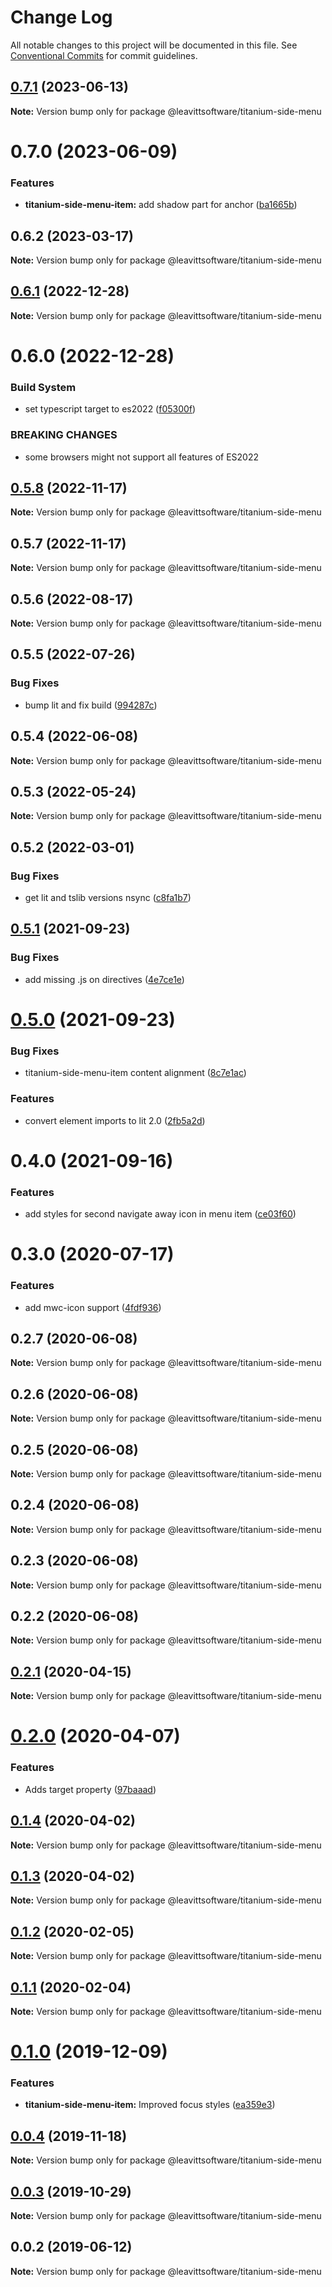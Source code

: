 # Change Log

All notable changes to this project will be documented in this file.
See [Conventional Commits](https://conventionalcommits.org) for commit guidelines.

## [0.7.1](https://github.com/LeavittSoftware/titanium-elements/compare/@leavittsoftware/titanium-side-menu@0.7.0...@leavittsoftware/titanium-side-menu@0.7.1) (2023-06-13)

**Note:** Version bump only for package @leavittsoftware/titanium-side-menu

# 0.7.0 (2023-06-09)

### Features

- **titanium-side-menu-item:** add shadow part for anchor ([ba1665b](https://github.com/LeavittSoftware/titanium-elements/commit/ba1665b72ab2f7fc737dd2620626a8433094d229))

## 0.6.2 (2023-03-17)

**Note:** Version bump only for package @leavittsoftware/titanium-side-menu

## [0.6.1](https://github.com/LeavittSoftware/titanium-elements/compare/@leavittsoftware/titanium-side-menu@0.6.0...@leavittsoftware/titanium-side-menu@0.6.1) (2022-12-28)

**Note:** Version bump only for package @leavittsoftware/titanium-side-menu

# 0.6.0 (2022-12-28)

### Build System

- set typescript target to es2022 ([f05300f](https://github.com/LeavittSoftware/titanium-elements/commit/f05300fb73bb634f2e7d0ae6a8c1b08132ee2b6a))

### BREAKING CHANGES

- some browsers might not support all features of ES2022

## [0.5.8](https://github.com/LeavittSoftware/titanium-elements/compare/@leavittsoftware/titanium-side-menu@0.5.7...@leavittsoftware/titanium-side-menu@0.5.8) (2022-11-17)

**Note:** Version bump only for package @leavittsoftware/titanium-side-menu

## 0.5.7 (2022-11-17)

**Note:** Version bump only for package @leavittsoftware/titanium-side-menu

## 0.5.6 (2022-08-17)

**Note:** Version bump only for package @leavittsoftware/titanium-side-menu

## 0.5.5 (2022-07-26)

### Bug Fixes

- bump lit and fix build ([994287c](https://github.com/LeavittSoftware/titanium-elements/commit/994287cc92267fe41093ee8ded6640521bd3facb))

## 0.5.4 (2022-06-08)

**Note:** Version bump only for package @leavittsoftware/titanium-side-menu

## 0.5.3 (2022-05-24)

**Note:** Version bump only for package @leavittsoftware/titanium-side-menu

## 0.5.2 (2022-03-01)

### Bug Fixes

- get lit and tslib versions nsync ([c8fa1b7](https://github.com/LeavittSoftware/titanium-elements/commit/c8fa1b77320c6b6854009bb076ba0bcc2c632ae0))

## [0.5.1](https://github.com/LeavittSoftware/titanium-elements/compare/@leavittsoftware/titanium-side-menu@0.5.0...@leavittsoftware/titanium-side-menu@0.5.1) (2021-09-23)

### Bug Fixes

- add missing .js on directives ([4e7ce1e](https://github.com/LeavittSoftware/titanium-elements/commit/4e7ce1eb2b51213e21d01755674239e810b24cd1))

# [0.5.0](https://github.com/LeavittSoftware/titanium-elements/compare/@leavittsoftware/titanium-side-menu@0.4.0...@leavittsoftware/titanium-side-menu@0.5.0) (2021-09-23)

### Bug Fixes

- titanium-side-menu-item content alignment ([8c7e1ac](https://github.com/LeavittSoftware/titanium-elements/commit/8c7e1ac5acc9c4bb5e53691837eec1d803f5eef0))

### Features

- convert element imports to lit 2.0 ([2fb5a2d](https://github.com/LeavittSoftware/titanium-elements/commit/2fb5a2da5a5af636541ce58e398fdf587e2c008a))

# 0.4.0 (2021-09-16)

### Features

- add styles for second navigate away icon in menu item ([ce03f60](https://github.com/LeavittSoftware/titanium-elements/commit/ce03f6039a03691377a9071624580d29f89d3fbd))

# 0.3.0 (2020-07-17)

### Features

- add mwc-icon support ([4fdf936](https://github.com/LeavittSoftware/titanium-elements/commit/4fdf936dfbc76890a9ffcff255fdcac1cf8b67d7))

## 0.2.7 (2020-06-08)

**Note:** Version bump only for package @leavittsoftware/titanium-side-menu

## 0.2.6 (2020-06-08)

**Note:** Version bump only for package @leavittsoftware/titanium-side-menu

## 0.2.5 (2020-06-08)

**Note:** Version bump only for package @leavittsoftware/titanium-side-menu

## 0.2.4 (2020-06-08)

**Note:** Version bump only for package @leavittsoftware/titanium-side-menu

## 0.2.3 (2020-06-08)

**Note:** Version bump only for package @leavittsoftware/titanium-side-menu

## 0.2.2 (2020-06-08)

**Note:** Version bump only for package @leavittsoftware/titanium-side-menu

## [0.2.1](https://github.com/LeavittSoftware/titanium-elements/compare/@leavittsoftware/titanium-side-menu@0.2.0...@leavittsoftware/titanium-side-menu@0.2.1) (2020-04-15)

**Note:** Version bump only for package @leavittsoftware/titanium-side-menu

# [0.2.0](https://github.com/LeavittSoftware/titanium-elements/compare/@leavittsoftware/titanium-side-menu@0.1.4...@leavittsoftware/titanium-side-menu@0.2.0) (2020-04-07)

### Features

- Adds target property ([97baaad](https://github.com/LeavittSoftware/titanium-elements/commit/97baaade054f7855796c5798f20fb4f7c76890f5))

## [0.1.4](https://github.com/LeavittSoftware/titanium-elements/compare/@leavittsoftware/titanium-side-menu@0.1.3...@leavittsoftware/titanium-side-menu@0.1.4) (2020-04-02)

**Note:** Version bump only for package @leavittsoftware/titanium-side-menu

## [0.1.3](https://github.com/LeavittSoftware/titanium-elements/compare/@leavittsoftware/titanium-side-menu@0.1.2...@leavittsoftware/titanium-side-menu@0.1.3) (2020-04-02)

**Note:** Version bump only for package @leavittsoftware/titanium-side-menu

## [0.1.2](https://github.com/LeavittSoftware/titanium-elements/compare/@leavittsoftware/titanium-side-menu@0.1.1...@leavittsoftware/titanium-side-menu@0.1.2) (2020-02-05)

**Note:** Version bump only for package @leavittsoftware/titanium-side-menu

## [0.1.1](https://github.com/LeavittSoftware/titanium-elements/compare/@leavittsoftware/titanium-side-menu@0.1.0...@leavittsoftware/titanium-side-menu@0.1.1) (2020-02-04)

**Note:** Version bump only for package @leavittsoftware/titanium-side-menu

# [0.1.0](https://github.com/LeavittSoftware/titanium-elements/compare/@leavittsoftware/titanium-side-menu@0.0.4...@leavittsoftware/titanium-side-menu@0.1.0) (2019-12-09)

### Features

- **titanium-side-menu-item:** Improved focus styles ([ea359e3](https://github.com/LeavittSoftware/titanium-elements/commit/ea359e382ee77612905cf394dcb32656b05c7216))

## [0.0.4](https://github.com/LeavittSoftware/titanium-elements/compare/@leavittsoftware/titanium-side-menu@0.0.3...@leavittsoftware/titanium-side-menu@0.0.4) (2019-11-18)

**Note:** Version bump only for package @leavittsoftware/titanium-side-menu

## [0.0.3](https://github.com/LeavittSoftware/titanium-elements/compare/@leavittsoftware/titanium-side-menu@0.0.2...@leavittsoftware/titanium-side-menu@0.0.3) (2019-10-29)

**Note:** Version bump only for package @leavittsoftware/titanium-side-menu

## 0.0.2 (2019-06-12)

**Note:** Version bump only for package @leavittsoftware/titanium-side-menu
